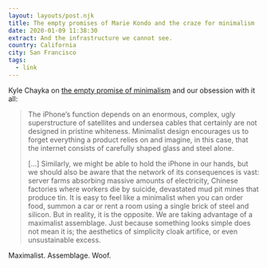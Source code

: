 ```yaml
---
layout: layouts/post.njk
title: The empty promises of Marie Kondo and the craze for minimalism
date: 2020-01-09 11:38:30
extract: And the infrastructure we cannot see.
country: California
city: San Francisco
tags:
  - link
---
```


Kyle Chayka on [the empty promise of minimalism](http://www.theguardian.com/lifeandstyle/2020/jan/03/empty-promises-marie-kondo-craze-for-minimalism) and our obsession with it all:

> The iPhone’s function depends on an enormous, complex, ugly superstructure of satellites and undersea cables that certainly are not designed in pristine whiteness. Minimalist design encourages us to forget everything a product relies on and imagine, in this case, that the internet consists of carefully shaped glass and steel alone.
>
> [...] Similarly, we might be able to hold the iPhone in our hands, but we should also be aware that the network of its consequences is vast: server farms absorbing massive amounts of electricity, Chinese factories where workers die by suicide, devastated mud pit mines that produce tin. It is easy to feel like a minimalist when you can order food, summon a car or rent a room using a single brick of steel and silicon. But in reality, it is the opposite. We are taking advantage of a maximalist assemblage. Just because something looks simple does not mean it is; the aesthetics of simplicity cloak artifice, or even unsustainable excess.

Maximalist. Assemblage. Woof.
